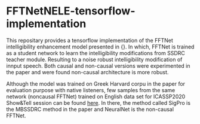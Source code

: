 # FFTNetNELE-tensorflow-implementation
This repositary provides a tensorflow implementation of the FFTNet intelligibility enhancement model presented in {}. In which, FFTNet is trained as a student network to learn the intelligibility modifications from SSDRC teacher module. Resulting to a noise robust intelligibility modification of innput speech.
Both causal and non-causal versions were experimented in the paper and were found non-causal architecture is more robust.

Although the model was trained on Greek Harvard corpu in the paper for evaluation purpose with native listeners, few samples from the same network (noncausal FFTNet) trained on English data set for ICASSP2020 Show&Tell session can be found <a href="https://www.csd.uoc.gr/~shifaspv/ICASSP2020-Demo.html">here</a>. In there, the method called SigPro is the MBSSDRC method in the paper and NeuralNet is the non-causal FFTNet.  
